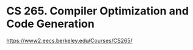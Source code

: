 # CS 265. Compiler Optimization and Code Generation

https://www2.eecs.berkeley.edu/Courses/CS265/

